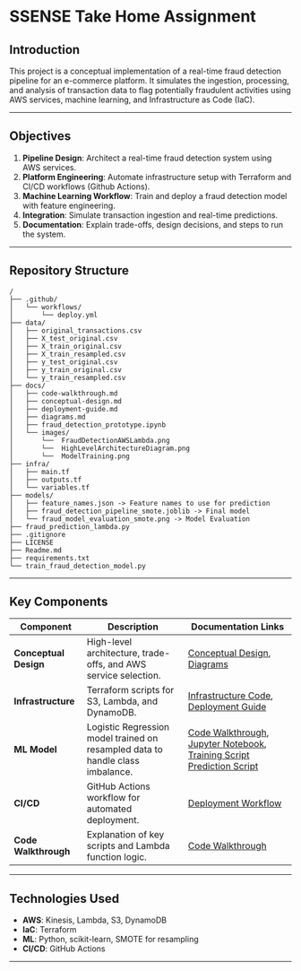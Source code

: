
# SSENSE Take Home Assignment

## Introduction
This project is a conceptual implementation of a real-time fraud detection pipeline for an e-commerce platform. It simulates the ingestion, processing, and analysis of transaction data to flag potentially fraudulent activities using AWS services, machine learning, and Infrastructure as Code (IaC).

---

## Objectives
1. **Pipeline Design**: Architect a real-time fraud detection system using AWS services.
2. **Platform Engineering**: Automate infrastructure setup with Terraform and CI/CD workflows (Github Actions).
3. **Machine Learning Workflow**: Train and deploy a fraud detection model with feature engineering.
4. **Integration**: Simulate transaction ingestion and real-time predictions.
5. **Documentation**: Explain trade-offs, design decisions, and steps to run the system.

---

## Repository Structure
```
/
├── .github/
│   └── workflows/
│       └── deploy.yml
├── data/
│   ├── original_transactions.csv
│   ├── X_test_original.csv
│   ├── X_train_original.csv
│   ├── X_train_resampled.csv
│   ├── y_test_original.csv
│   ├── y_train_original.csv
│   └── y_train_resampled.csv
├── docs/
│   ├── code-walkthrough.md
│   ├── conceptual-design.md
│   ├── deployment-guide.md
│   ├── diagrams.md
│   ├── fraud_detection_prototype.ipynb
│   └── images/
│       └──  FraudDetectionAWSLambda.png
│       └──  HighLevelArchitectureDiagram.png
│       └──  ModelTraining.png
├── infra/
│   ├── main.tf
│   ├── outputs.tf
│   └── variables.tf
├── models/
│   ├── feature_names.json -> Feature names to use for prediction
│   ├── fraud_detection_pipeline_smote.joblib -> Final model
│   └── fraud_model_evaluation_smote.png -> Model Evaluation 
├── fraud_prediction_lambda.py
├── .gitignore
├── LICENSE
├── Readme.md
├── requirements.txt
└── train_fraud_detection_model.py
```

---

## Key Components
| Component              | Description                                                                 | Documentation Links |
|------------------------|-----------------------------------------------------------------------------|----------------------|
| **Conceptual Design**  | High-level architecture, trade-offs, and AWS service selection.             | [Conceptual Design](docs/conceptual-design.md), [Diagrams](docs/diagrams.md) |
| **Infrastructure**     | Terraform scripts for S3, Lambda, and DynamoDB.                             | [Infrastructure Code](infra/), [Deployment Guide](docs/deployment-guide.md) |
| **ML Model**           | Logistic Regression model trained on resampled data to handle class imbalance. | [Code Walkthrough](docs/code-walkthrough.md), [Jupyter Notebook](docs/fraud_detection_prototype.ipynb), [Training Script](train_fraud_detection_model.py) [Prediction Script](fraud_prediction_lambda.py) |
| **CI/CD**              | GitHub Actions workflow for automated deployment.                           | [Deployment Workflow](.github/workflows/deploy.yml) |
| **Code Walkthrough**   | Explanation of key scripts and Lambda function logic.                       | [Code Walkthrough](docs/code-walkthrough.md) |

---


## Technologies Used
- **AWS**: Kinesis, Lambda, S3, DynamoDB
- **IaC**: Terraform
- **ML**: Python, scikit-learn, SMOTE for resampling
- **CI/CD**: GitHub Actions

---


